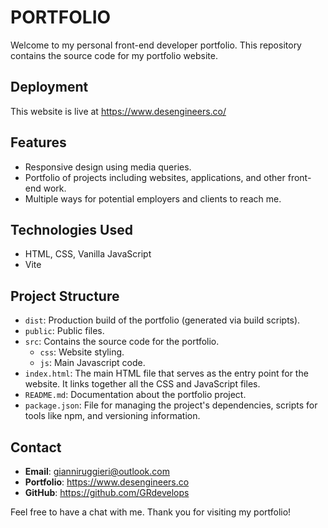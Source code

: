 # PORTFOLIO

Welcome to my personal front-end developer portfolio. This repository contains the source code for my portfolio website.

## Deployment
This website is live at https://www.desengineers.co/

## Features
- Responsive design using media queries.
- Portfolio of projects including websites, applications, and other front-end work.
- Multiple ways for potential employers and clients to reach me.

## Technologies Used
- HTML, CSS, Vanilla JavaScript
- Vite

## Project Structure
- `dist`: Production build of the portfolio (generated via build scripts).
- `public`: Public files.
- `src`: Contains the source code for the portfolio.
  - `css`: Website styling.
  - `js`: Main Javascript code.
- `index.html`: The main HTML file that serves as the entry point for the website. It links together all the CSS and JavaScript files.
- `README.md`: Documentation about the portfolio project.
- `package.json`: File for managing the project's dependencies, scripts for tools like npm, and versioning information.

## Contact
- **Email**: gianniruggieri@outlook.com
- **Portfolio**: https://www.desengineers.co
- **GitHub**: https://github.com/GRdevelops

Feel free to have a chat with me. Thank you for visiting my portfolio!
